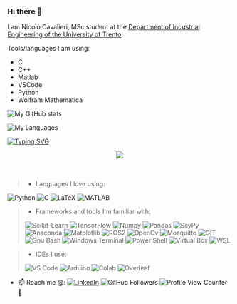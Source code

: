 ### Hi there 👋

I am Nicolò Cavalieri, MSc student at the [Department of Industrial Engineering of the University of Trento](https://dii.unitn.it).

Tools/languages I am using:

- C
- C++
- Matlab
- VSCode
- Python
- Wolfram Mathematica

![My GitHub stats](https://github-readme-stats.vercel.app/api?username=nicolosh)

![My Languages](https://github-readme-stats.vercel.app/api/top-langs?username=nicolosh)

[![Typing SVG](https://readme-typing-svg.herokuapp.com/?color=3877c9size=35&center=true&vCenter=true&width=1000&lines=Hi+There!+👋;+My+name+is+Nicolò+Cavalieri;I'm+a+26+years+old+student+from+Mantua;I'm+currently+studing+Mechatronics+Engineering;Be+Welcome!+:%29)](https://git.io/typing-svg)

<div align="center">
<img src="https://raw.githubusercontent.com/nicolosh/nicolosh/output/github-contribution-grid-snake.svg" />
  <br/><br/><br/>
</div>

> - Languages I love using:
> 
![Python](https://img.shields.io/badge/python-3670A0?style=for-the-badge&logo=python&logoColor=ffdd54)
![C](https://img.shields.io/badge/C-00599C?style=for-the-badge&logo=c&logoColor=white)
![LaTeX](https://img.shields.io/badge/latex-%23008080.svg?style=for-the-badge&logo=latex&logoColor=white)
![MATLAB](https://img.shields.io/badge/MATLAB-%230076A8.svg?style=for-the-badge&logo=mathworks&logoColor=white)

> 
> - Frameworks and tools I'm familiar with:
> 
> ![Scikit-Learn](https://img.shields.io/badge/scikitlearn-F7931E.svg?style=for-the-badge&logo=scikit-learn&logoColor=white)
![TensorFlow](https://img.shields.io/badge/TensorFlow-%23FF6F00.svg?style=for-the-badge&logo=TensorFlow&logoColor=white)
![Numpy](https://img.shields.io/badge/Numpy-777BB4?style=for-the-badge&logo=numpy&logoColor=white)
![Pandas](https://img.shields.io/badge/Pandas-2C2D72?style=for-the-badge&logo=pandas&logoColor=white)
![ScyPy](https://img.shields.io/badge/SciPy-654FF0?style=for-the-badge&logo=SciPy&logoColor=white)
![Anaconda](https://img.shields.io/badge/Anaconda-%2344A833.svg?style=for-the-badge&logo=anaconda&logoColor=white)
![Matplotlib](https://img.shields.io/badge/Matplotlib-%23ffffff.svg?style=for-the-badge&logo=Matplotlib&logoColor=black)
![ROS2](https://img.shields.io/badge/ROS2-212E4A.svg?style=for-the-badge&logo=ros&logoColor=white)
![OpenCv](https://img.shields.io/badge/OpenCV-27338e?style=for-the-badge&logo=OpenCV&logoColor=white)
![Mosquitto](https://img.shields.io/badge/mosquitto-%233C5280.svg?style=for-the-badge&logo=eclipsemosquitto&logoColor=white)
![GIT](https://img.shields.io/badge/GIT-E44C30?style=for-the-badge&logo=git&logoColor=white)
![Gnu Bash](https://img.shields.io/badge/GNU%20Bash-4EAA25?style=for-the-badge&logo=GNU%20Bash&logoColor=white)
![Windows Terminal](https://img.shields.io/badge/windows%20terminal-4D4D4D?style=for-the-badge&logo=windows%20terminal&logoColor=white)
![Power Shell](https://img.shields.io/badge/Powershell-2CA5E0?style=for-the-badge&logo=powershell&logoColor=white)
![Virtual Box](https://img.shields.io/badge/VirtualBox-183A61?logo=virtualbox&logoColor=white&style=for-the-badge)
![WSL](https://img.shields.io/badge/WSL-0a97f5?style=for-the-badge&logo=linux&logoColor=white)
> 

> 
> - IDEs I use:
> 
> ![VS Code](https://img.shields.io/badge/VSCode-0078D4?style=for-the-badge&logo=visual%20studio%20code&logoColor=white)
![Arduino](https://img.shields.io/badge/Arduino_IDE-00979D?style=for-the-badge&logo=arduino&logoColor=white)
![Colab](https://img.shields.io/badge/Colab-F9AB00?style=for-the-badge&logo=googlecolab&color=525252)
![Overleaf](https://img.shields.io/badge/Overleaf-47A141?style=for-the-badge&logo=Overleaf&logoColor=white)

- 📫 Reach me @: 
[![LinkedIn](https://img.shields.io/badge/LinkedIn--_.svg?style=social&logo=linkedin&link=https://www.linkedin.com/in/nicol%C3%B2-cavalieri-263774194/)](https://www.linkedin.com/in/nicolò-cavalieri-263774194)
![GitHub Followers](https://img.shields.io/github/followers/nicolosh?style=social) 
![Profile View Counter](https://komarev.com/ghpvc/?username=nicolosh) 🚀

<!--
**nicolosh/nicolosh** is a ✨ _special_ ✨ repository because its `README.md` (this file) appears on your GitHub profile.

Here are some ideas to get you started:

- 🔭 I’m currently working on ...
- 🌱 I’m currently learning ...
- 👯 I’m looking to collaborate on ...
- 🤔 I’m looking for help with ...
- 💬 Ask me about ...
- 📫 How to reach me: ...
- 😄 Pronouns: ...
- ⚡ Fun fact: ...
-->
